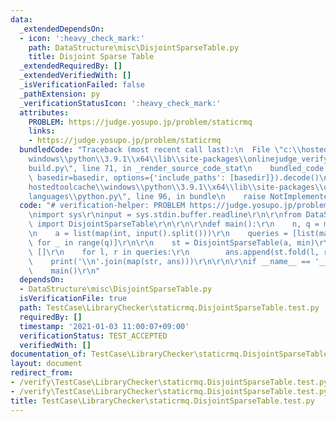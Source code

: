 ```yaml
---
data:
  _extendedDependsOn:
  - icon: ':heavy_check_mark:'
    path: DataStructure\misc\DisjointSparseTable.py
    title: Disjoint Sparse Table
  _extendedRequiredBy: []
  _extendedVerifiedWith: []
  _isVerificationFailed: false
  _pathExtension: py
  _verificationStatusIcon: ':heavy_check_mark:'
  attributes:
    PROBLEM: https://judge.yosupo.jp/problem/staticrmq
    links:
    - https://judge.yosupo.jp/problem/staticrmq
  bundledCode: "Traceback (most recent call last):\n  File \"c:\\hostedtoolcache\\\
    windows\\python\\3.9.1\\x64\\lib\\site-packages\\onlinejudge_verify\\documentation\\\
    build.py\", line 71, in _render_source_code_stat\n    bundled_code = language.bundle(stat.path,\
    \ basedir=basedir, options={'include_paths': [basedir]}).decode()\n  File \"c:\\\
    hostedtoolcache\\windows\\python\\3.9.1\\x64\\lib\\site-packages\\onlinejudge_verify\\\
    languages\\python.py\", line 96, in bundle\n    raise NotImplementedError\nNotImplementedError\n"
  code: "# verification-helper: PROBLEM https://judge.yosupo.jp/problem/staticrmq\r\
    \nimport sys\r\ninput = sys.stdin.buffer.readline\r\n\r\nfrom DataStructure.misc.DisjointSparseTable\
    \ import DisjointSparseTable\r\n\r\n\r\ndef main():\r\n    n, q = map(int, input().split())\r\
    \n    a = list(map(int, input().split()))\r\n    queries = [list(map(int, input().split()))\
    \ for _ in range(q)]\r\n\r\n    st = DisjointSparseTable(a, min)\r\n    ans =\
    \ []\r\n    for l, r in queries:\r\n        ans.append(st.fold(l, r))\r\n\r\n\
    \    print('\\n'.join(map(str, ans)))\r\n\r\n\r\nif __name__ == '__main__':\r\n\
    \    main()\r\n"
  dependsOn:
  - DataStructure\misc\DisjointSparseTable.py
  isVerificationFile: true
  path: TestCase\LibraryChecker\staticrmq.DisjointSparseTable.test.py
  requiredBy: []
  timestamp: '2021-01-03 11:00:07+09:00'
  verificationStatus: TEST_ACCEPTED
  verifiedWith: []
documentation_of: TestCase\LibraryChecker\staticrmq.DisjointSparseTable.test.py
layout: document
redirect_from:
- /verify\TestCase\LibraryChecker\staticrmq.DisjointSparseTable.test.py
- /verify\TestCase\LibraryChecker\staticrmq.DisjointSparseTable.test.py.html
title: TestCase\LibraryChecker\staticrmq.DisjointSparseTable.test.py
---
```

